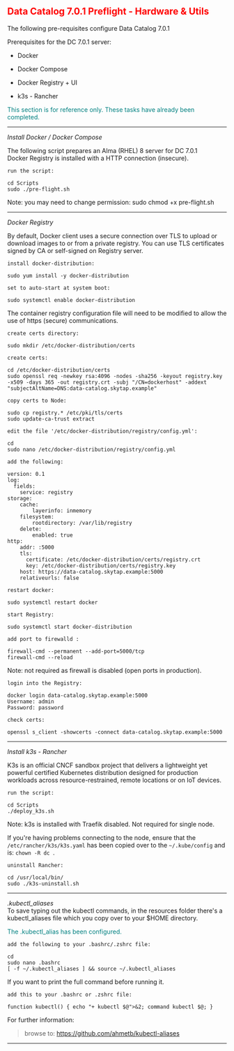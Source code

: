 ## <font color='red'>Data Catalog 7.0.1 Preflight - Hardware & Utils</font>  

The following pre-requisites configure Data Catalog 7.0.1

Prerequisites for the DC 7.0.1 server:
* Docker
* Docker Compose
* Docker Registry + UI 

* k3s - Rancher

<font color='teal'>This section is for reference only. These tasks have already been completed.</font>

---

<em>Install Docker / Docker Compose</em>

The following script prepares an Alma (RHEL) 8 server for DC 7.0.1  
Docker Registry is installed with a HTTP connection (insecure).

``run the script:``
```
cd Scripts
sudo ./pre-flight.sh
```
Note: you may need to change permission: sudo chmod +x pre-flight.sh

--- 

<em>Docker Registry</em>

By default, Docker client uses a secure connection over TLS to upload or download images to or from a private registry. You can use TLS certificates signed by CA or self-signed on Registry server.

``install docker-distribution:``
```
sudo yum install -y docker-distribution
```
``set to auto-start at system boot:``
```
sudo systemctl enable docker-distribution 
```

The container registry configuration file will need to be modified to allow the use of https (secure) communications.

``create certs directory:``
```
sudo mkdir /etc/docker-distribution/certs
```
``create certs:``
```
cd /etc/docker-distribution/certs
sudo openssl req -newkey rsa:4096 -nodes -sha256 -keyout registry.key -x509 -days 365 -out registry.crt -subj "/CN=dockerhost" -addext "subjectAltName=DNS:data-catalog.skytap.example"
```

``copy certs to Node:``
```
sudo cp registry.* /etc/pki/tls/certs
sudo update-ca-trust extract
```

``edit the file '/etc/docker-distribution/registry/config.yml':``
```
cd
sudo nano /etc/docker-distribution/registry/config.yml
```
``add the following:``
```
version: 0.1
log:
  fields:
    service: registry
storage:
    cache:
        layerinfo: inmemory
    filesystem:
        rootdirectory: /var/lib/registry
    delete:
        enabled: true
http:
    addr: :5000
    tls:
      certificate: /etc/docker-distribution/certs/registry.crt
      key: /etc/docker-distribution/certs/registry.key
    host: https://data-catalog.skytap.example:5000
    relativeurls: false
```

``restart docker:``
```
sudo systemctl restart docker
```
``start Registry:``
```
sudo systemctl start docker-distribution
```

``add port to firewalld :``
```
firewall-cmd --permanent --add-port=5000/tcp
firewall-cmd --reload
```
Note: not required as firewall is disabled (open ports in production).


``login into the Registry:``
```
docker login data-catalog.skytap.example:5000
Username: admin
Password: password  
```

``check certs:``
```
openssl s_client -showcerts -connect data-catalog.skytap.example:5000
```

---

<em>Install k3s - Rancher</em> 

K3s is an official CNCF sandbox project that delivers a lightweight yet powerful certified Kubernetes distribution designed for production workloads across resource-restrained, remote locations or on IoT devices.

``run the script:``
```
cd Scripts
./deploy_k3s.sh
```
Note: k3s is installed with Traefik disabled. Not required for single node.

If you're having problems connecting to the node, ensure that the ``/etc/rancher/k3s/k3s.yaml`` has been copied over to the ``~/.kube/config`` and is: ``chown -R dc ``. 


``uninstall Rancher:``
```
cd /usr/local/bin/
sudo ./k3s-uninstall.sh
```

---


<em>.kubectl_aliases</em>  
To save typing out the kubectl commands, in the resources folder there's a kubectl_aliases file which you copy over to your $HOME directory.

<font color='teal'>The .kubectl_alias has been configured.</font>

``add the following to your .bashrc/.zshrc file:``
```
cd 
sudo nano .bashrc
[ -f ~/.kubectl_aliases ] && source ~/.kubectl_aliases
```

If you want to print the full command before running it.   

``add this to your .bashrc or .zshrc file:``
```
function kubectl() { echo "+ kubectl $@">&2; command kubectl $@; }
```

For further information:

> browse to: https://github.com/ahmetb/kubectl-aliases

--- 
